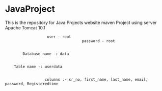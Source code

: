 # JavaProject
This is the repository for Java Projects
website maven Project using server Apache Tomcat 10.1

                       user - root
                                       password - root


            Database name -: data


        Table name -: userdata 
        
                      
                      columns :- sr_no, first_name, last_name, email, password, Registeredtime
